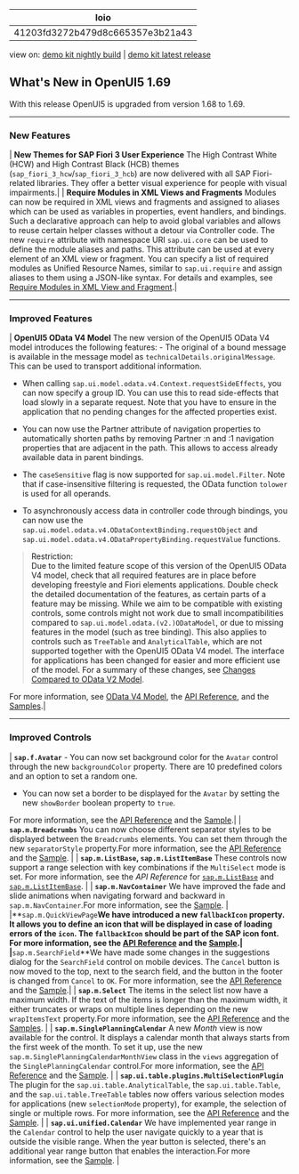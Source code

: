 <!-- loio41203fd3272b479d8c665357e3b21a43 -->

| loio |
| -----|
| 41203fd3272b479d8c665357e3b21a43 |

<div id="loio">

view on: [demo kit nightly build](https://openui5nightly.hana.ondemand.com/#/topic/41203fd3272b479d8c665357e3b21a43) | [demo kit latest release](https://openui5.hana.ondemand.com/#/topic/41203fd3272b479d8c665357e3b21a43)</div>

## What's New in OpenUI5 1.69

With this release OpenUI5 is upgraded from version 1.68 to 1.69.

***

<a name="loio41203fd3272b479d8c665357e3b21a43__section_yxw_pxt_zcb"/>

### New Features

| **New Themes for SAP Fiori 3 User Experience** The High Contrast White \(HCW\) and High Contrast Black \(HCB\) themes \(`sap_fiori_3_hcw`/`sap_fiori_3_hcb`\) are now delivered with all SAP Fiori-related libraries. They offer a better visual experience for people with visual impairments.|
| **Require Modules in XML Views and Fragments** Modules can now be required in XML views and fragments and assigned to aliases which can be used as variables in properties, event handlers, and bindings. Such a declarative approach can help to avoid global variables and allows to reuse certain helper classes without a detour via Controller code. The new `require` attribute with namespace URI `sap.ui.core` can be used to define the module aliases and paths. This attribute can be used at every element of an XML view or fragment. You can specify a list of required modules as Unified Resource Names, similar to `sap.ui.require` and assign aliases to them using a JSON-like syntax. For details and examples, see [Require Modules in XML View and Fragment](Require_Modules_in_XML_View_and_Fragment_b11d853.md).|

***

<a name="loio41203fd3272b479d8c665357e3b21a43__section_qwl_pb5_zcb"/>

### Improved Features

| **OpenUI5 OData V4 Model** The new version of the OpenUI5 OData V4 model introduces the following features: -   The original of a bound message is available in the message model as `technicalDetails.originalMessage`. This can be used to transport additional information.

-   When calling `sap.ui.model.odata.v4.Context.requestSideEffects`, you can now specify a group ID. You can use this to read side-effects that load slowly in a separate request. Note that you have to ensure in the application that no pending changes for the affected properties exist.

-   You can now use the Partner attribute of navigation properties to automatically shorten paths by removing Partner :n and :1 navigation properties that are adjacent in the path. This allows to access already available data in parent bindings.

-   The `caseSensitive` flag is now supported for `sap.ui.model.Filter`. Note that if case-insensitive filtering is requested, the OData function `tolower` is used for all operands.

-   To asynchronously access data in controller code through bindings, you can now use the `sap.ui.model.odata.v4.ODataContextBinding.requestObject` and `sap.ui.model.odata.v4.ODataPropertyBinding.requestValue` functions.


 > Restriction:  
> Due to the limited feature scope of this version of the OpenUI5 OData V4 model, check that all required features are in place before developing freestyle and Fiori elements applications. Double check the detailed documentation of the features, as certain parts of a feature may be missing. While we aim to be compatible with existing controls, some controls might not work due to small incompatibilities compared to `sap.ui.model.odata.(v2.)ODataModel`, or due to missing features in the model \(such as tree binding\). This also applies to controls such as `TreeTable` and `AnalyticalTable`, which are not supported together with the OpenUI5 OData V4 model. The interface for applications has been changed for easier and more efficient use of the model. For a summary of these changes, see [Changes Compared to OData V2 Model](Changes_Compared_to_OData_V2_Model_abd4d7c.md).

 For more information, see [OData V4 Model](OData_V4_Model_5de13cf.md), the [API Reference](https://openui5.hana.ondemand.com/#/api/sap.ui.model.odata.v4), and the [Samples](https://openui5.hana.ondemand.com/#/entity/sap.ui.model.odata.v4.ODataModel).|

***

<a name="loio41203fd3272b479d8c665357e3b21a43__section_rqn_wd5_zcb"/>

### Improved Controls

| **`sap.f.Avatar`** -   You can now set background color for the `Avatar` control through the new `backgroundColor` property. There are 10 predefined colors and an option to set a random one.

-   You can now set a border to be displayed for the `Avatar` by setting the new `showBorder` boolean property to `true`.


 For more information, see the [API Reference](https://openui5.hana.ondemand.com/#/api/sap.f.Avatar) and the [Sample](https://openui5.hana.ondemand.com/#/entity/sap.f.Avatar/sample/sap.f.sample.Avatar).|
| **`sap.m.Breadcrumbs`** You can now choose different separator styles to be displayed between the `Breadcrumbs` elements. You can set them through the new `separatorStyle` property.For more information, see the [API Reference](https://openui5.hana.ondemand.com/#/api/sap.m.Breadcrumbs) and the [Sample](https://openui5.hana.ondemand.com/#/entity/sap.m.Breadcrumbs/sample/sap.m.sample.Breadcrumbs). |
| **`sap.m.ListBase`, `sap.m.ListItemBase`** These controls now support a range selection with key combinations if the `MultiSelect` mode is set. For more information, see the *API Reference* for [`sap.m.ListBase`](https://openui5.hana.ondemand.com/#/api/sap.m.ListBase) and [`sap.m.ListItemBase`](https://openui5.hana.ondemand.com/#/api/sap.m.ListItemBase). |
| **`sap.m.NavContainer`** We have improved the fade and slide animations when navigating forward and backward in `sap.m.NavContainer`.For more information, see the [Sample](https://openui5.hana.ondemand.com/#/entity/sap.m.NavContainer/sample/sap.m.sample.NavContainer). |
|**`sap.m.QuickViewPage`**We have introduced a new `fallbackIcon` property. It allows you to define an icon that will be displayed in case of loading errors of the `icon`. The `fallbackIcon` should be part of the SAP icon font. For more information, see the [API Reference](https://openui5.hana.ondemand.com/#/api/sap.m.QuickViewPage) and the [Sample](https://openui5.hana.ondemand.com/#/entity/sap.m.QuickView/sample/sap.m.sample.QuickViewFallbackIcon).|
|**`sap.m.SearchField`**We have made some changes in the suggestions dialog for the `SearchField` control on mobile devices. The `Cancel` button is now moved to the top, next to the search field, and the button in the footer is changed from `Cancel` to `OK`. For more information, see the [API Reference](https://openui5.hana.ondemand.com/#/api/sap.m.SearchField) and the [Sample](https://openui5.hana.ondemand.com/#/entity/sap.m.SearchField/sample/sap.m.sample.SearchFieldSuggestions).|
| **`sap.m.Select`** The items in the select list now have a maximum width. If the text of the items is longer than the maximum width, it either truncates or wraps on multiple lines depending on the new `wrapItemsText` property.For more information, see the [API Reference](https://openui5.hana.ondemand.com/#/api/sap.m.Select) and the [Samples](https://openui5.hana.ondemand.com/#/entity/sap.m.Select). |
| **`sap.m.SinglePlanningCalendar`** A new *Month* view is now available for the control. It displays a calendar month that always starts from the first week of the month. To set it up, use the new `sap.m.SinglePlanningCalendarMonthView` class in the `views` aggregation of the `SinglePlanningCalendar` control.For more information, see the [API Reference](https://openui5.hana.ondemand.com/#/api/sap.m.SinglePlanningCalendar) and the [Sample](https://openui5.hana.ondemand.com/#/entity/sap.m.SinglePlanningCalendar/sample/sap.m.sample.SinglePlanningCalendar). |
| **`sap.ui.table.plugins.MultiSelectionPlugin`** The plugin for the `sap.ui.table.AnalyticalTable`, the `sap.ui.table.Table`, and the `sap.ui.table.TreeTable` tables now offers various selection modes for applications \(new `selectionMode` property\), for example, the selection of single or multiple rows. For more information, see the [API Reference](https://openui5.hana.ondemand.com/#/api/sap.ui.table.plugins.MultiSelectionPlugin) and the [Sample](https://openui5.hana.ondemand.com/#/entity/sap.ui.table.Table/sample/sap.ui.table.sample.MultiSelectionPlugin). |
| **`sap.ui.unified.Calendar`** We have implemented year range in the `Calendar` control to help the user navigate quickly to a year that is outside the visible range. When the year button is selected, there's an additional year range button that enables the interaction.For more information, see the [Sample](https://openui5.hana.ondemand.com/#/entity/sap.ui.unified.Calendar). |

